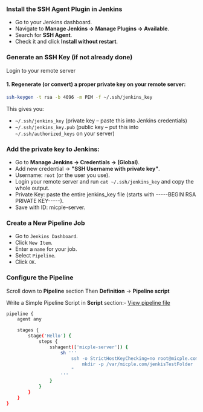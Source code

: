 ### Install the SSH Agent Plugin in Jenkins

- Go to your Jenkins dashboard.
- Navigate to **Manage Jenkins → Manage Plugins → Available**.
- Search for **SSH Agent**.
- Check it and click **Install without restart**.

### Generate an SSH Key (if not already done)
Login to your remote server

#### 1. Regenerate (or convert) a proper private key on your remote server:
```bash
ssh-keygen -t rsa -b 4096 -m PEM -f ~/.ssh/jenkins_key
```
This gives you:

- `~/.ssh/jenkins_key` (private key – paste this into Jenkins credentials)
- `~/.ssh/jenkins_key.pub` (public key – put this into `~/.ssh/authorized_keys` on your server)

### Add the private key to Jenkins:
- Go to **Manage Jenkins → Credentials → (Global)**.
- Add new credential → **"SSH Username with private key"**.
- Username: `root` (or the user you use).
- Login your remote server and run `cat ~/.ssh/jenkins_key` and copy the whole output.
- Private Key: paste the entire jenkins_key file (starts with -----BEGIN RSA PRIVATE KEY-----).
- Save with ID: micple-server.

### Create a New Pipeline Job
- Go to `Jenkins Dashboard`.
- Click `New Item`.
- Enter a `name` for your job.
- Select `Pipeline`.
- Click `OK`.


### Configure the Pipeline
Scroll down to **Pipeline** section
Then **Definition** -> **Pipeline script**

Write a Simple Pipeline Script in **Script** section:-
[View pipeline file](https://github.com/SymulKabir/jenkins/blob/main/ssh-with-remote-server/documentation.md)
```bash
pipeline {
    agent any

    stages {
        stage('Hello') {
            steps {
                sshagent(['micple-server']) {
                    sh '''
                        ssh -o StrictHostKeyChecking=no root@micple.com "
                            mkdir -p /var/micple.com/jenkisTestFolder
                        "
                    '''
                }
            }
        }
    }
}

```
